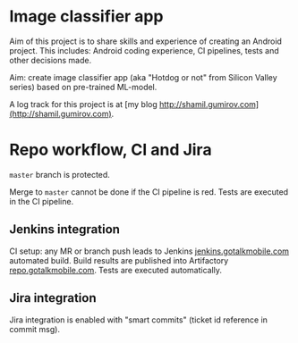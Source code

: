 # Image classifier app

Aim of this project is to share skills and experience of creating an Android
project. This includes: Android coding experience, CI pipelines, tests and other
decisions made.

Aim: create image classifier app (aka "Hotdog or not" from Silicon Valley
series) based on pre-trained ML-model.

A log track for this project is at
[my blog http://shamil.gumirov.com](http://shamil.gumirov.com).

# Repo workflow, CI and Jira

`master` branch is protected.

Merge to `master` cannot be done if the CI pipeline is red. Tests are executed
in the CI pipeline.

## Jenkins integration

CI setup: any MR or branch push leads to 
Jenkins [jenkins.gotalkmobile.com](https://jenkins.gotalkmobile.com) automated 
build. Build results are published into Artifactory
[repo.gotalkmobile.com](https://repo.gotalkmobile.com). Tests are executed
automatically.

## Jira integration

Jira integration is enabled with "smart commits" (ticket id reference in commit
msg).
